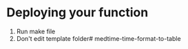 # Deploying your function

1. Run make file
2. Don't edit template folder# medtime-time-format-to-table
